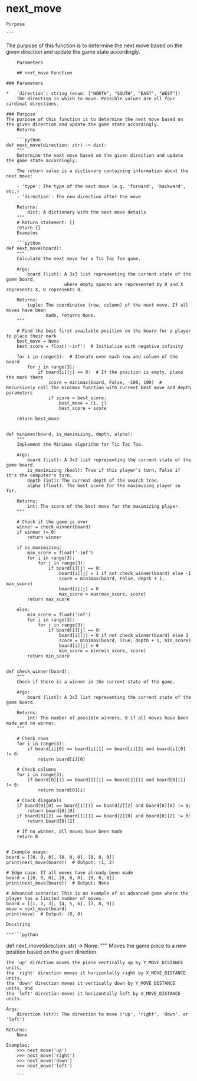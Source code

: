 # next_move

    Purpose

    ```
The purpose of this function is to determine the next move based on the given direction and update the game state accordingly.

```
    Parameters

    ## next_move Function

### Parameters

*   `direction`: string (enum: ["NORTH", "SOUTH", "EAST", "WEST"])
    The direction in which to move. Possible values are all four cardinal directions.

### Purpose
The purpose of this function is to determine the next move based on the given direction and update the game state accordingly.
    Returns

    ```python
def next_move(direction: str) -> dict:
    """
    Determine the next move based on the given direction and update the game state accordingly.

    The return value is a dictionary containing information about the next move:

    - 'type': The type of the next move (e.g. 'forward', 'backward', etc.)
    - 'direction': The new direction after the move

    Returns:
        dict: A dictionary with the next move details
    """
    # Return statement: []
    return {}
    Examples

    ```python
def next_move(board):
    """
    Calculate the next move for a Tic Tac Toe game.

    Args:
        board (list): A 3x3 list representing the current state of the game board,
                      where empty spaces are represented by 0 and X represents X, O represents O.

    Returns:
        tuple: The coordinates (row, column) of the next move. If all moves have been
               made, returns None.
    """

    # Find the best first available position on the board for a player to place their mark
    best_move = None
    best_score = float('-inf')  # Initialize with negative infinity

    for i in range(3):  # Iterate over each row and column of the board
        for j in range(3):
            if board[i][j] == 0:  # If the position is empty, place the mark there
                score = minimax(board, False, -100, 100)  # Recursively call the minimax function with current best move and depth parameters
                if score > best_score:
                    best_move = (i, j)
                    best_score = score

    return best_move


def minimax(board, is_maximizing, depth, alpha):
    """
    Implement the Minimax algorithm for Tic Tac Toe.

    Args:
        board (list): A 3x3 list representing the current state of the game board.
        is_maximizing (bool): True if this player's turn, False if it's the computer's turn.
        depth (int): The current depth of the search tree.
        alpha (float): The best score for the maximizing player so far.

    Returns:
        int: The score of the best move for the maximizing player.
    """

    # Check if the game is over
    winner = check_winner(board)
    if winner != 0:
        return winner

    if is_maximizing:
        max_score = float('-inf')
        for i in range(3):
            for j in range(3):
                if board[i][j] == 0:
                    board[i][j] = 1 if not check_winner(board) else -1
                    score = minimax(board, False, depth + 1, max_score)
                    board[i][j] = 0
                    max_score = max(max_score, score)
        return max_score

    else:
        min_score = float('inf')
        for i in range(3):
            for j in range(3):
                if board[i][j] == 0:
                    board[i][j] = 0 if not check_winner(board) else 1
                    score = minimax(board, True, depth + 1, min_score)
                    board[i][j] = 0
                    min_score = min(min_score, score)
        return min_score


def check_winner(board):
    """
    Check if there is a winner in the current state of the game.

    Args:
        board (list): A 3x3 list representing the current state of the game board.

    Returns:
        int: The number of possible winners. 0 if all moves have been made and no winner.
    """

    # Check rows
    for i in range(3):
        if board[i][0] == board[i][1] == board[i][2] and board[i][0] != 0:
            return board[i][0]

    # Check columns
    for i in range(3):
        if board[0][i] == board[1][i] == board[2][i] and board[0][i] != 0:
            return board[0][i]

    # Check diagonals
    if board[0][0] == board[1][1] == board[2][2] and board[0][0] != 0:
        return board[0][0]
    if board[0][2] == board[1][1] == board[2][0] and board[0][2] != 0:
        return board[0][2]

    # If no winner, all moves have been made
    return 0


# Example usage:
board = [[0, 0, 0], [0, 0, 0], [0, 0, 0]]
print(next_move(board))  # Output: (1, 2)

# Edge case: If all moves have already been made
board = [[0, 0, 0], [0, 0, 0], [0, 0, 0]]
print(next_move(board))  # Output: None

# Advanced scenario: This is an example of an advanced game where the player has a limited number of moves.
board = [[1, 2, 3], [4, 5, 6], [7, 8, 9]]
move = next_move(board)
print(move)  # Output: (0, 0)
```
    Docstring

    """```python
def next_move(direction: str) -> None:
    """
    Moves the game piece to a new position based on the given direction.

    The 'up' direction moves the piece vertically up by Y_MOVE_DISTANCE units,
    the 'right' direction moves it horizontally right by X_MOVE_DISTANCE units,
    the 'down' direction moves it vertically down by Y_MOVE_DISTANCE units, and
    the 'left' direction moves it horizontally left by X_MOVE_DISTANCE units.

    Args:
        direction (str): The direction to move ('up', 'right', 'down', or 'left')

    Returns:
        None

    Examples:
        >>> next_move('up')
        >>> next_move('right')
        >>> next_move('down')
        >>> next_move('left')
```"""
    ```